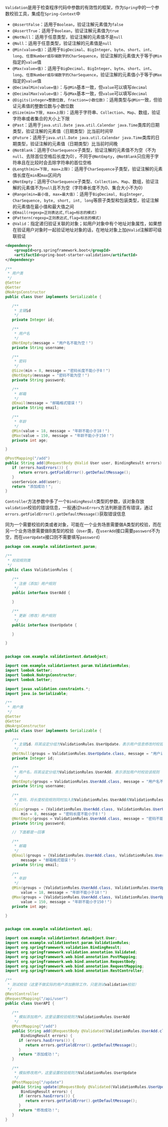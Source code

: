 `Validation`是用于检查程序代码中参数的有效性的框架，作为`Spring`中的一个参数校验工具，集成在`Spring-Context`中
- `@AssertFalse`：适用于`Boolean`，验证注解元素值为`false`
- `@AssertTrue`：适用于`Boolean`，验证注解元素值为`true`
- `@NotNull`：适用于任意类型，验证注解的元素值不是`null`
- `@Null`：适用于任意类型，验证注解的元素值是`null`
- `@Min(value=值)`：适用于`BigDecimal`、`BigInteger`、`byte`、`short`、`int`、`long`、`任意Number或存储数字的CharSequence`，验证注解的元素值大于等于`@Min`指定的`value`值
- `@Max(value=值)`：适用于`BigDecimal`、`BigInteger`、`byte`、`short`、`int`、`long`、`任意Number或存储数字的CharSequence`，验证注解的元素值小于等于`@Max`指定的`value`值
- `@DecimalMin(value=值)`：与`@Min`基本一致，但`value`可以填写`decimal`
- `@DecimalMax(value=值)`：与`@Max`基本一致，但`value`可以填写`decimal`
- `@Digits(integer=整数位数, fraction=小数位数)`：适用类型与`@Min`一致，但验证元素值的整数位数与小数位数
- `@Size(min=下限, max=上限)`：适用于字符串、`Collection`、`Map`、数组，验证字符串或者集合的大小上下限
- `@Past`：适用于`java.util.Date java.util.Calendar java.Time`类库的日期类型，验证注解的元素值（日期类型）比当前时间早
- `@Future`：适用于`java.util.Date java.util.Calendar java.Time`类库的日期类型，验证注解的元素值（日期类型）比当前时间晚
- `@NotBlank`：适用于`CharSequence`子类型，验证注解的元素值不为空（不为`null`、去除首位空格后长度为0），不同于`@NotEmpty`，`@NotBlank`只应用于字符串且在比较时会去除字符串的首位空格
- `@Length(min=下限, max=上限)`：适用于`CharSequence`子类型，验证注解的元素值长度在`min`和`max`区间内
- `@NotEmpty`：适用于`CharSequence`子类型、`Collection`、`Map`、数组，验证注解的元素值不为`null`且不为空（字符串长度不为0、集合大小不为0）
- `@Range(min=最小值, max=最大值)`：适用于`BigDecimal, BigInteger, CharSequence, byte, short, int, long`等原子类型和包装类型，验证注解的元素值在最小值和最大值之间
- `@Email(regexp=正则表达式,flag=标志的模式)`
- `@Pattern(regexp=正则表达式,flag=标志的模式)`
- `@Valid`：指定递归验证关联的对象；如用户对象中有个地址对象属性，如果想在验证用户对象时一起验证地址对象的话，在地址对象上加`@Valid`注解即可级联验证

```xml
<dependency>
    <groupId>org.springframework.boot</groupId>
    <artifactId>spring-boot-starter-validation</artifactId>
</dependency>
```

```java
/**
 * 用户类
 */
@Setter
@Getter
@NoArgsConstructor
public class User implements Serializable {

   /**
    * 主键id
    */
   private Integer id;

   /**
    * 用户名
    */
   @NotEmpty(message = "用户名不能为空！")
   private String username;

   /**
    * 密码
    */
   @Size(min = 8, message = "密码长度不能小于8！")
   @NotEmpty(message = "密码不能为空！")
   private String password;

   /**
    * 邮箱
    */
   @Email(message = "邮箱格式错误！")
   private String email;

   /**
    * 年龄
    */
   @Min(value = 18, message = "年龄不能小于18！")
   @Max(value = 150, message = "年龄不能小于150！")
   private int age;

}

@PostMapping("/add")
public String add(@RequestBody @Valid User user, BindingResult errors) {
   if (errors.hasErrors()) {
      return errors.getFieldError().getDefaultMessage();
   }
   userService.add(user);
   return "添加成功！";
}
```

`Controller`方法参数中多了一个`BindingResult`类型的参数，该对象存放`validation`校验的错误信息，一般通过`hasErrors`方法判断是否有错误，通过`errors.getFieldError().getDefaultMessage()`获取错误信息

同为一个需要校验的类或者对象，可能在一个业务场景需要做A类型的校验，而在另一个业务场景需要做B类型的校验（`User`类，在`userAdd`接口需要`password`不为空，而在`userUpdate`接口则不需要填写`password`）

```java
package com.example.validationtest.param;

/**
 * 校验规则类
 */
public class ValidationRules {

   /**
    * 注册（添加）用户规则
    */
   public interface UserAdd {

   }

   /**
    * 更新（修改）用户规则
    */
   public interface UserUpdate {

   }

}


package com.example.validationtest.dataobject;

import com.example.validationtest.param.ValidationRules;
import lombok.Getter;
import lombok.NoArgsConstructor;
import lombok.Setter;

import javax.validation.constraints.*;
import java.io.Serializable;

/**
 * 用户类
 */
@Setter
@Getter
@NoArgsConstructor
public class User implements Serializable {

   /**
    * 主键id，将其设定分组为ValidationRules.UserUpdate，表示用户信息修改时校验该规则
    */
   @NotNull(groups = ValidationRules.UserUpdate.class, message = "用户id不能为空！")
   private Integer id;

   /**
    * 用户名，将其设定分组为ValidationRules.UserAdd，表示添加用户时校验该规则
    */
   @NotEmpty(groups = ValidationRules.UserAdd.class, message = "用户名不能为空！")
   private String username;

   /**
    * 密码，将长度校验规则同时加入到ValidationRules.UserAdd和ValidationRules.UserUpdate组，表示添加用户和用户信息修改时都要校验这个规则，空值校验只有添加时校验
    */
   @Size(groups = {ValidationRules.UserAdd.class, ValidationRules.UserUpdate.class}, 
	   min = 8, message = "密码长度不能小于8！")
   @NotEmpty(groups = ValidationRules.UserAdd.class, message = "密码不能为空！")
   private String password;

   // 下面都是一回事

   /**
    * 邮箱
    */
   @Email(groups = {ValidationRules.UserAdd.class, ValidationRules.UserUpdate.class}, 
	   message = "邮箱格式错误！")
   private String email;

   /**
    * 年龄
    */
   @Min(groups = {ValidationRules.UserAdd.class, ValidationRules.UserUpdate.class}, 
	   value = 18, message = "年龄不能小于18！")
   @Max(groups = {ValidationRules.UserAdd.class, ValidationRules.UserUpdate.class}, 
	   value = 150, message = "年龄不能小于150！")
   private int age;

}


package com.example.validationtest.api;

import com.example.validationtest.dataobject.User;
import com.example.validationtest.param.ValidationRules;
import org.springframework.validation.BindingResult;
import org.springframework.validation.annotation.Validated;
import org.springframework.web.bind.annotation.PostMapping;
import org.springframework.web.bind.annotation.RequestBody;
import org.springframework.web.bind.annotation.RequestMapping;
import org.springframework.web.bind.annotation.RestController;

/**
 * 测试校验（这里不做实际的用户添加删除工作，只是测试validation校验）
 */
@RestController
@RequestMapping("/api/user")
public class UserAPI {

   /**
    * 模拟添加用户，这里设置校验规则为ValidationRules.UserAdd
    */
   @PostMapping("/add")
   public String add(@RequestBody @Validated(ValidationRules.UserAdd.class) User user, 
	   BindingResult errors) {
      if (errors.hasErrors()) {
         return errors.getFieldError().getDefaultMessage();
      }
      return "添加成功！";
   }

   /**
    * 模拟修改用户，这里设置校验规则为ValidationRules.UserUpdate
    */
   @PostMapping("/update")
   public String update(@RequestBody @Validated(ValidationRules.UserUpdate.class) User user, 
	   BindingResult errors) {
      if (errors.hasErrors()) {
         return errors.getFieldError().getDefaultMessage();
      }
      return "修改成功！";
   }
}
```